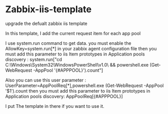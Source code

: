 # Zabbix-iis-template
upgrade the defualt zabbix iis template

In this template, I add the current request item for each app pool

I use system.run command to get data. you must enable the AllowKey=system.run[\*] in your zabbix agent configuration file
then you must add this parameter to iis Item prototypes in Application pools discovery : system.run["cd C:\Windows\System32\WindowsPowerShell\v1.0\ && powershell.exe (Get-WebRequest -AppPool '{#APPPOOL}').count"]

Also you can use this user parameter : UserParameter=AppPoolReq[\*],powershell.exe (Get-WebRequest -AppPool '$1').count
then you must add this parameter to iis Item prototypes in Application pools discovery: AppPoolReq[{#APPPOOL}]

I put The template in there if you want to use it.
